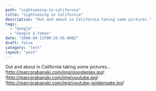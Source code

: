 ```yaml
---
path: "sightseeing-in-california"
title: "Sightseeing in California"
description: "Out and about in California taking some pictures."
tags: 
  - "Google"
  - "Google & Yahoo"
date: "2008-04-13T00:26:56.000Z"
draft: false
category: "test"
layout: "post"
---
```


Out and about in California taking some pictures... !http://marcgrabanski.com/img/googleplex.jpg! !http://marcgrabanski.com/img/youtube.jpg! !http://marcgrabanski.com/img/youtube-goldengate.jpg!